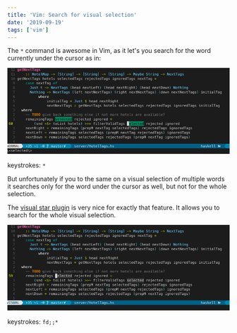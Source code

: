```yaml
---
title: 'Vim: Search for visual selection'
date: '2019-09-19'
tags: ['vim']
---
```


The `*` command is awesome in Vim, as it let's you search for the word currently under the cursor as in:

![star](./star.gif)

keystrokes: `*`


But unfortunately if you to the same on a visual selection of multiple words it searches only for the word under the cursor
as well, but not for the whole selection.

The [visual star plugin](https://github.com/bronson/vim-visual-star-search) is very nice for exactly that feature.
It allows you to search for the whole visual selection.

![star selection](./star_selection.gif)

keystrokes: `fd;;*`

